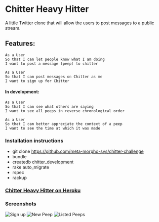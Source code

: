 Chitter Heavy Hitter
=================

 A little Twitter clone that will allow the users to post messages to a public stream.

Features:
-------

```
As a User
So that I can let people know what I am doing  
I want to post a message (peep) to chitter

As a User
So that I can post messages on Chitter as me
I want to sign up for Chitter

```
#### In development:
```
As a User
So that I can see what others are saying  
I want to see all peeps in reverse chronological order

As a User
So that I can better appreciate the context of a peep
I want to see the time at which it was made

```

### Installation instructions

- git clone https://github.com/meta-morpho-sys/chitter-challenge
- bundle
- createdb chitter_development
- rake auto_migrate
- rspec
- rackup

### [Chitter Heavy Hitter on Heroku](https://chitter-heavy-hitter.herokuapp.com/peeps)

### Screenshots
![Sign up](http://i.imgur.com/DSBtq32.png)
![New Peep](http://i.imgur.com/5arxWPU.png)
![Listed Peeps](http://i.imgur.com/qvWNh8w.png)
